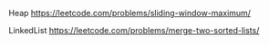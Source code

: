 Heap
https://leetcode.com/problems/sliding-window-maximum/

LinkedList
https://leetcode.com/problems/merge-two-sorted-lists/
